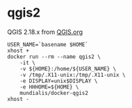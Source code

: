 # qgis2

QGIS 2.18.x from [QGIS.org](http://qgis.org)

```
USER_NAME=`basename $HOME`
xhost +
docker run --rm --name qgis2 \
    -it \
    -v ${HOME}:/home/${USER_NAME} \
    -v /tmp/.X11-unix:/tmp/.X11-unix \
    -e DISPLAY=unix$DISPLAY \
    -e HHHOME=${HOME} \
    mundialis/docker-qgis2
xhost -
```
